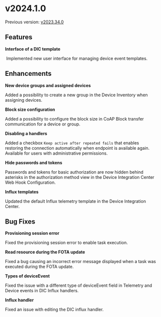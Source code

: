 # v2024.1.0

Previous version: [v2023.34.0](v2023.34.0.md)

## Features

**Interface of a DIC template**    

 Implemented new user interface for managing device event templates.

## Enhancements

**New device groups and assigned devices**    

Added a possibility to create a new group in the Device Inventory when assigning devices.

**Block size configuration**      

Added a possibility to configure the block size in CoAP Block transfer communication for a device or group.

**Disabling a handlers**      

Added a checkbox `Keep active after repeated fails` that enables restoring the connection automatically when endpoint is available again. Available for users with administrative permissions.

**Hide passwords and tokens**     

Passwords and tokens for basic authorization are now hidden behind asterisks in the authorization method view in the Device Integration Center Web Hook Configuration.

**Influx templates**      

Updated the default Influx telemetry template in the Device Integration Center.

## Bug Fixes

**Provisioning session error**    

Fixed the provisioning session error to enable task execution.

**Read resource during the FOTA update**    

Fixed a bug causing an incorrect error message displayed when a task was executed during the FOTA update.

**Types of deviceEvent**      

Fixed the issue with a different type of deviceEvent field in Telemetry and Device events in DIC Influx handlers.

**Influx handler**      

Fixed an issue with editing the DIC influx handler.
